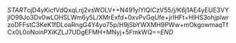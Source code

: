 $START$ojD4yKicfVdQxqLnj2vsWOLV++N491ylYlQlCzV55/j/K6j1AE4yEUE3VYjlO99Jo3Dv0wLOHSLWm6y5L/XMrExfd+0xvPvGqUfe+jrIHFt+HIHS3ohjplwrzoDFFstC3KeK1fDLoaRngG4Y4yo75p/H9jSbYWXMH9PWw+mOkgowmaqTfCx0L0oNoinPXiKZLJ7UDgEFMH+MNyj+5FmkWQ==$END$